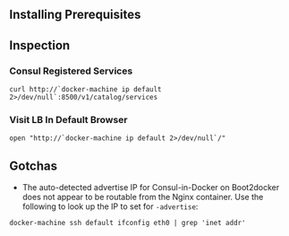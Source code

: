 ## Installing Prerequisites

## Inspection
### Consul Registered Services

```shell
curl http://`docker-machine ip default 2>/dev/null`:8500/v1/catalog/services
```

### Visit LB In Default Browser

```shell
open "http://`docker-machine ip default 2>/dev/null`/"
```

## Gotchas
* The auto-detected advertise IP for Consul-in-Docker on Boot2docker does not appear to be routable from the Nginx container. Use the following to look up the IP to set for `-advertise`:

```shell
docker-machine ssh default ifconfig eth0 | grep 'inet addr'
```
